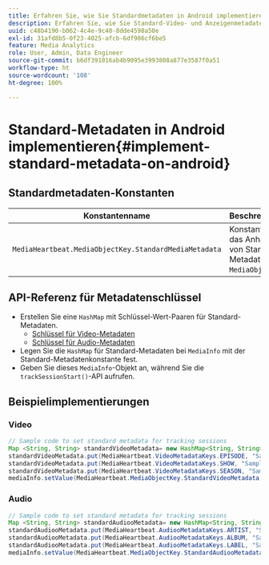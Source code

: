 ```yaml
---
title: Erfahren Sie, wie Sie Standardmetadaten in Android implementieren.
description: Erfahren Sie, wie Sie Standard-Video- und Anzeigenmetadaten festlegen, die mit Tracking-Aufrufen in Android gesendet werden.
uuid: c48b4190-b062-4c4e-9c40-8dde4598a50e
exl-id: 31afd8b5-0f23-4025-afcb-6df906cf6be5
feature: Media Analytics
role: User, Admin, Data Engineer
source-git-commit: b6df391016ab4b9095e3993808a877e3587f0a51
workflow-type: ht
source-wordcount: '108'
ht-degree: 100%

---
```


# Standard-Metadaten in Android implementieren{#implement-standard-metadata-on-android}

## Standardmetadaten-Konstanten

| Konstantenname | Beschreibung   |
|---|---|
| `MediaHeartbeat.MediaObjectKey.StandardMediaMetadata` | Konstante für das Anhängen von Standard-Metadaten an `MediaObject`. |

## API-Referenz für Metadatenschlüssel

* Erstellen Sie eine `HashMap` mit Schlüssel-Wert-Paaren für Standard-Metadaten.
   * [Schlüssel für Video-Metadaten](https://adobe-marketing-cloud.github.io/media-sdks/reference/android/com/adobe/primetime/va/simple/MediaHeartbeat.VideoMetadataKeys.html)
   * [Schlüssel für Audio-Metadaten](https://adobe-marketing-cloud.github.io/media-sdks/reference/android/com/adobe/primetime/va/simple/MediaHeartbeat.AudioMetadataKeys.html)
* Legen Sie die `HashMap` für Standard-Metadaten bei `MediaInfo` mit der Standard-Metadatenkonstante fest.
* Geben Sie dieses `MediaInfo`-Objekt an, während Sie die `trackSessionStart()`-API aufrufen.

## Beispielimplementierungen

### Video

```java
// Sample code to set standard metadata for tracking sessions 
Map <String, String> standardVideoMetadata= new HashMap<String, String>(); 
standardVideoMetadata.put(MediaHeartbeat.VideoMetadataKeys.EPISODE, "Sample Episode"); 
standardVideoMetadata.put(MediaHeartbeat.VideoMetadataKeys.SHOW, "Sample Show"); 
standardVideoMetadata.put(MediaHeartbeat.VideoMetadataKeys.SEASON, "Sample Season"); 
mediaInfo.setValue(MediaHeartbeat.MediaObjectKey.StandardVideoMetadata, standardVideoMetadata);
```

### Audio

```java
// Sample code to set standard metadata for tracking sessions 
Map <String, String> standardAudiooMetadata= new HashMap<String, String>(); 
standardAudiooMetadata.put(MediaHeartbeat.AudiooMetadataKeys.ARTIST, "Sample Artist"); 
standardAudiooMetadata.put(MediaHeartbeat.AudiooMetadataKeys.ALBUM, "Sample Album"); 
standardAudiooMetadata.put(MediaHeartbeat.AudiooMetadataKeys.LABEL, "Sample Label"); 
mediaInfo.setValue(MediaHeartbeat.MediaObjectKey.StandardAudiooMetadata, standardAudiooMetadata);
```
